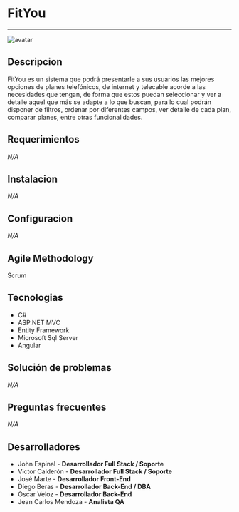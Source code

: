 # FitYou

---

![avatar](/src/assets/photos/FitYouIcon.ico)

## Descripcion

FitYou es un sistema que podrá presentarle a sus usuarios las mejores opciones de planes telefónicos, de internet y telecable acorde a las necesidades que tengan, de forma que estos puedan seleccionar y ver a detalle aquel que más se adapte a lo que buscan, para lo cual podrán disponer de filtros, ordenar por diferentes campos, ver detalle de cada plan, comparar planes, entre otras funcionalidades.

## Requerimientos

_N/A_

## Instalacion

_N/A_

## Configuracion

_N/A_

## Agile Methodology

Scrum

## Tecnologias

- C#
- ASP.NET MVC
- Entity Framework
- Microsoft Sql Server
- Angular

## Solución de problemas

_N/A_

## Preguntas frecuentes

_N/A_

## Desarrolladores

- John Espinal - **Desarrollador Full Stack / Soporte**
- Victor Calderón - **Desarrollador Full Stack / Soporte**
- José Marte - **Desarrollador Front-End**
- Diego Beras - **Desarrollador Back-End / DBA**
- Oscar Veloz - **Desarrollador Back-End**
- Jean Carlos Mendoza - **Analista QA**
